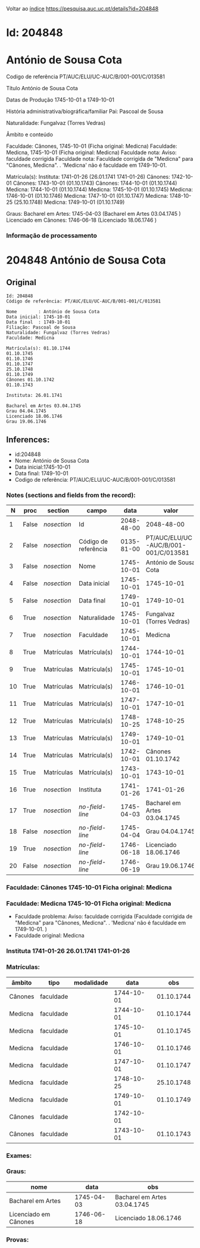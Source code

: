 
Voltar ao [índice](00%20Lista.md)
https://pesquisa.auc.uc.pt/details?id=204848

# Id: 204848
# António de Sousa Cota

Codigo de referência
PT/AUC/ELU/UC-AUC/B/001-001/C/013581

Título
António de Sousa Cota

Datas de Produção
1745-10-01 a 1749-10-01

História administrativa/biográfica/familiar
Pai: Pascoal de Sousa

Naturalidade: Fungalvaz (Torres Vedras)


Âmbito e conteúdo

Faculdade: Cânones, 1745-10-01  (Ficha original: Medicna)
Faculdade: Medicna, 1745-10-01  (Ficha original: Medicna)
Faculdade nota: Aviso: faculdade corrigida
Faculdade nota: Faculdade corrigida de "Medicna" para "Cânones, Medicna". . 'Medicna' não é faculdade em 1749-10-01.  

Matrícula(s):
Instituta: 1741-01-26 (26.01.1741 1741-01-26)
Cânones: 1742-10-01
Cânones: 1743-10-01 (01.10.1743)
Cânones: 1744-10-01 (01.10.1744)
Medicna: 1744-10-01 (01.10.1744)
Medicna: 1745-10-01 (01.10.1745)
Medicna: 1746-10-01 (01.10.1746)
Medicna: 1747-10-01 (01.10.1747)
Medicna: 1748-10-25 (25.10.1748)
Medicna: 1749-10-01 (01.10.1749)

Graus:
Bacharel em Artes: 1745-04-03 (Bacharel em Artes 03.04.1745 )
Licenciado em Cânones: 1746-06-18 (Licenciado 18.06.1746 )


### Informação de processamento
# 204848 António de Sousa Cota

## Original
```
Id: 204848
Código de referência: PT/AUC/ELU/UC-AUC/B/001-001/C/013581

Nome        : António de Sousa Cota
Data inicial: 1745-10-01
Data final  : 1749-10-01
Filiação: Pascoal de Sousa
Naturalidade: Fungalvaz (Torres Vedras)
Faculdade: Medicna

Matrícula(s): 01.10.1744
01.10.1745
01.10.1746
01.10.1747
25.10.1748
01.10.1749
Cânones 01.10.1742
01.10.1743

Instituta: 26.01.1741

Bacharel em Artes 03.04.1745
Grau 04.04.1745
Licenciado 18.06.1746
Grau 19.06.1746

```
## Inferences:
* id:204848
* Nome: António de Sousa Cota
* Data inicial:1745-10-01
* Data final: 1749-10-01
* Codigo de referência: PT/AUC/ELU/UC-AUC/B/001-001/C/013581

### Notes (sections and fields from the record):
|N   |proc   |section      |campo                 |data        |valor                                 |obs         |
|----|-------|-------------|----------------------|------------|--------------------------------------|------------|
|1   |False  |*nosection*  |Id                    |2048-48-00  |2048-48-00                            |204848      |
|2   |False  |*nosection*  |Código de referência  |0135-81-00  |PT/AUC/ELU/UC-AUC/B/001-001/C/013581  |            |
|3   |False  |*nosection*  |Nome                  |1745-10-01  |António de Sousa Cota                 |            |
|4   |False  |*nosection*  |Data inicial          |1745-10-01  |1745-10-01                            |1745-10-01  |
|5   |False  |*nosection*  |Data final            |1749-10-01  |1749-10-01                            |1749-10-01  |
|6   |True   |*nosection*  |Naturalidade          |1745-10-01  |Fungalvaz (Torres Vedras)             |            |
|7   |True   |*nosection*  |Faculdade             |1745-10-01  |Medicna                               |            |
|8   |True   |Matrículas   |Matrícula(s)          |1744-10-01  |1744-10-01                            |01.10.1744  |
|9   |True   |Matrículas   |Matrícula(s)          |1745-10-01  |1745-10-01                            |01.10.1745  |
|10  |True   |Matrículas   |Matrícula(s)          |1746-10-01  |1746-10-01                            |01.10.1746  |
|11  |True   |Matrículas   |Matrícula(s)          |1747-10-01  |1747-10-01                            |01.10.1747  |
|12  |True   |Matrículas   |Matrícula(s)          |1748-10-25  |1748-10-25                            |25.10.1748  |
|13  |True   |Matrículas   |Matrícula(s)          |1749-10-01  |1749-10-01                            |01.10.1749  |
|14  |True   |Matrículas   |Matrícula(s)          |1742-10-01  |Cânones 01.10.1742                    |            |
|15  |True   |Matrículas   |Matrícula(s)          |1743-10-01  |1743-10-01                            |01.10.1743  |
|16  |True   |*nosection*  |Instituta             |1741-01-26  |1741-01-26                            |26.01.1741  |
|17  |True   |*nosection*  |*no-field-line*       |1745-04-03  |Bacharel em Artes 03.04.1745          |            |
|18  |False  |*nosection*  |*no-field-line*       |1745-04-04  |Grau 04.04.1745                       |            |
|19  |True   |*nosection*  |*no-field-line*       |1746-06-18  |Licenciado 18.06.1746                 |            |
|20  |False  |*nosection*  |*no-field-line*       |1746-06-19  |Grau 19.06.1746                       |            |
### Faculdade: Cânones 1745-10-01 Ficha original: Medicna
### Faculdade: Medicna 1745-10-01 Ficha original: Medicna
* Faculdade problema: Aviso: faculdade corrigida (Faculdade corrigida de "Medicna" para "Cânones, Medicna". . 'Medicna' não é faculdade em 1749-10-01.  )
* Faculdade original: Medicna
### Instituta 1741-01-26 26.01.1741 1741-01-26

### Matrículas:
|âmbito   |tipo       |modalidade|data        |obs         |
|---------|-----------|----------|------------|------------|
|Cânones  |faculdade  |          |1744-10-01  |01.10.1744  |
|Medicna  |faculdade  |          |1744-10-01  |01.10.1744  |
|Medicna  |faculdade  |          |1745-10-01  |01.10.1745  |
|Medicna  |faculdade  |          |1746-10-01  |01.10.1746  |
|Medicna  |faculdade  |          |1747-10-01  |01.10.1747  |
|Medicna  |faculdade  |          |1748-10-25  |25.10.1748  |
|Medicna  |faculdade  |          |1749-10-01  |01.10.1749  |
|Cânones  |faculdade  |          |1742-10-01  |            |
|Cânones  |faculdade  |          |1743-10-01  |01.10.1743  |

### Exames:

### Graus:
|nome                   |data        |obs                            |
|-----------------------|------------|-------------------------------|
|Bacharel em Artes      |1745-04-03  |Bacharel em Artes 03.04.1745   |
|Licenciado em Cânones  |1746-06-18  |Licenciado 18.06.1746          |

### Provas:


